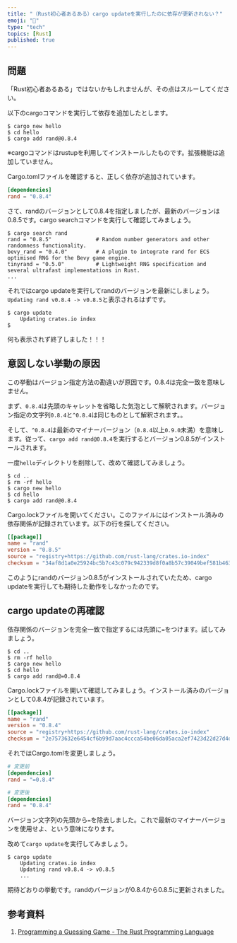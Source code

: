 ```yaml
---
title: "（Rust初心者あるある）cargo updateを実行したのに依存が更新されない？"
emoji: "🎃"
type: "tech"
topics: [Rust]
published: true
---
```

## 問題

「Rust初心者あるある」ではないかもしれませんが、その点はスルーしてください。

以下のcargoコマンドを実行して依存を追加したとします。

```console
$ cargo new hello
$ cd hello
$ cargo add rand@0.8.4
```

※cargoコマンドはrustupを利用してインストールしたものです。拡張機能は追加していません。

Cargo.tomlファイルを確認すると、正しく依存が追加されています。

```toml
[dependencies]
rand = "0.8.4"
```

さて、randのバージョンとして0.8.4を指定しましたが、最新のバージョンは0.8.5です。cargo searchコマンドを実行して確認してみましょう。

```console
$ cargo search rand
rand = "0.8.5"              # Random number generators and other randomness functionality.
bevy_rand = "0.4.0"         # A plugin to integrate rand for ECS optimised RNG for the Bevy game engine.
tinyrand = "0.5.0"          # Lightweight RNG specification and several ultrafast implementations in Rust.
...
```

それではcargo updateを実行してrandのバージョンを最新にしましょう。`Updating rand v0.8.4 -> v0.8.5`と表示されるはずです。

```console
$ cargo update
    Updating crates.io index
$ 
```

何も表示されず終了しました！！！

## 意図しない挙動の原因

この挙動はバージョン指定方法の勘違いが原因です。0.8.4は完全一致を意味しません。

まず、`0.8.4`は先頭のキャレットを省略した気泡として解釈されます。バージョン指定の文字列`0.8.4`と`^0.8.4`は同じものとして解釈されます。。

そして、`^0.8.4`は最新のマイナーバージョン（`0.8.4`以上`0.9.0`未満）を意味します。従って、`cargo add rand@0.8.4`を実行するとバージョン0.8.5がインストールされます。

一度`hello`ディレクトリを削除して、改めて確認してみましょう。

```console
$ cd ..
$ rm -rf hello
$ cargo new hello
$ cd hello
$ cargo add rand@0.8.4
```

Cargo.lockファイルを開いてください。このファイルにはインストール済みの依存関係が記録されています。以下の行を探してください。

```toml
[[package]]
name = "rand"
version = "0.8.5"
source = "registry+https://github.com/rust-lang/crates.io-index"
checksum = "34af8d1a0e25924bc5b7c43c079c942339d8f0a8b57c39049bef581b46327404"
```

このようにrandのバージョン0.8.5がインストールされていたため、cargo updateを実行しても期待した動作をしなかったのです。

## cargo updateの再確認

依存関係のバージョンを完全一致で指定するには先頭に`=`をつけます。試してみましょう。

```console
$ cd ..
$ rm -rf hello
$ cargo new hello
$ cd hello
$ cargo add rand@=0.8.4
```

Cargo.lockファイルを開いて確認してみましょう。インストール済みのバージョンとして0.8.4が記録されています。

```toml
[[package]]
name = "rand"
version = "0.8.4"
source = "registry+https://github.com/rust-lang/crates.io-index"
checksum = "2e7573632e6454cf6b99d7aac4ccca54be06da05aca2ef7423d22d27d4d4bcd8"
```

それではCargo.tomlを変更しましょう。

```toml
# 変更前
[dependencies]
rand = "=0.8.4"

# 変更後
[dependencies]
rand = "0.8.4"
```

バージョン文字列の先頭から`=`を除去しました。これで最新のマイナーバージョンを使用せよ、という意味になります。

改めて`cargo update`を実行してみましょう。

```console
$ cargo update
    Updating crates.io index
    Updating rand v0.8.4 -> v0.8.5
    ...
```

期待どおりの挙動です。randのバージョンが0.8.4から0.8.5に更新されました。

## 参考資料

1. [Programming a Guessing Game - The Rust Programming Language](https://doc.rust-lang.org/stable/book/ch02-00-guessing-game-tutorial.html)

